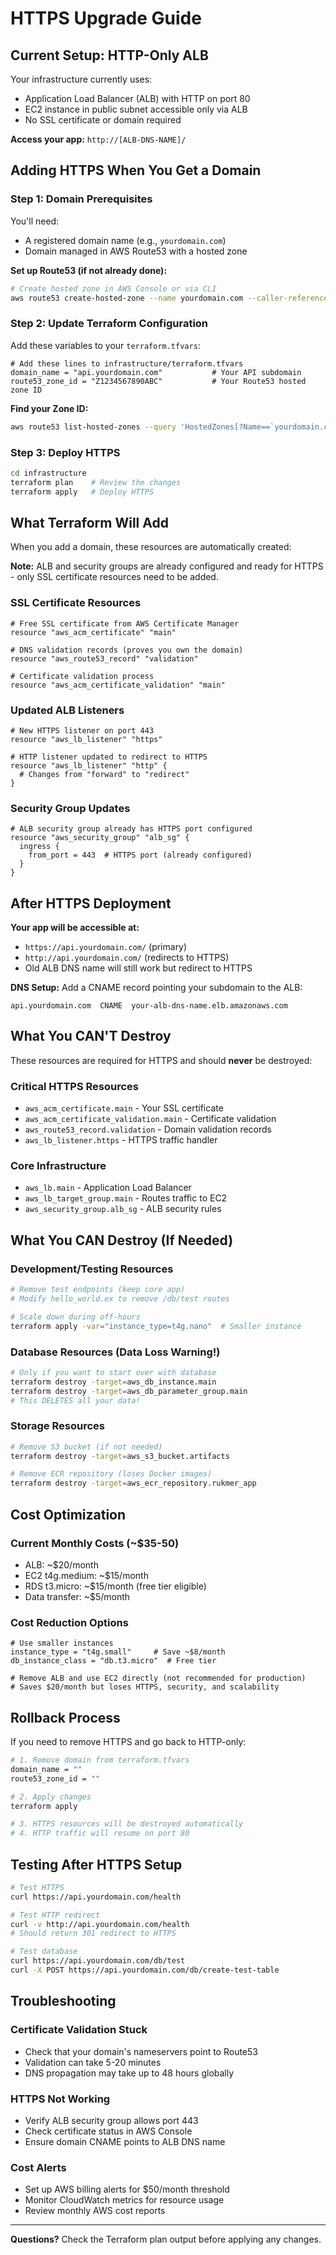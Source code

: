 # HTTPS Upgrade Guide

## Current Setup: HTTP-Only ALB

Your infrastructure currently uses:
- Application Load Balancer (ALB) with HTTP on port 80
- EC2 instance in public subnet accessible only via ALB
- No SSL certificate or domain required

**Access your app:** `http://[ALB-DNS-NAME]/`

## Adding HTTPS When You Get a Domain

### Step 1: Domain Prerequisites

You'll need:
- A registered domain name (e.g., `yourdomain.com`)
- Domain managed in AWS Route53 with a hosted zone

**Set up Route53 (if not already done):**
```bash
# Create hosted zone in AWS Console or via CLI
aws route53 create-hosted-zone --name yourdomain.com --caller-reference $(date +%s)
```

### Step 2: Update Terraform Configuration

Add these variables to your `terraform.tfvars`:
```hcl
# Add these lines to infrastructure/terraform.tfvars
domain_name = "api.yourdomain.com"           # Your API subdomain
route53_zone_id = "Z1234567890ABC"           # Your Route53 hosted zone ID
```

**Find your Zone ID:**
```bash
aws route53 list-hosted-zones --query 'HostedZones[?Name==`yourdomain.com.`].Id' --output text
```

### Step 3: Deploy HTTPS

```bash
cd infrastructure
terraform plan    # Review the changes
terraform apply   # Deploy HTTPS
```

## What Terraform Will Add

When you add a domain, these resources are automatically created:

**Note:** ALB and security groups are already configured and ready for HTTPS - only SSL certificate resources need to be added.

### SSL Certificate Resources
```hcl
# Free SSL certificate from AWS Certificate Manager
resource "aws_acm_certificate" "main"

# DNS validation records (proves you own the domain)  
resource "aws_route53_record" "validation"

# Certificate validation process
resource "aws_acm_certificate_validation" "main"
```

### Updated ALB Listeners
```hcl
# New HTTPS listener on port 443
resource "aws_lb_listener" "https"

# HTTP listener updated to redirect to HTTPS
resource "aws_lb_listener" "http" {
  # Changes from "forward" to "redirect"
}
```

### Security Group Updates
```hcl
# ALB security group already has HTTPS port configured
resource "aws_security_group" "alb_sg" {
  ingress {
    from_port = 443  # HTTPS port (already configured)
  }
}
```

## After HTTPS Deployment

**Your app will be accessible at:**
- `https://api.yourdomain.com/` (primary)
- `http://api.yourdomain.com/` (redirects to HTTPS)
- Old ALB DNS name will still work but redirect to HTTPS

**DNS Setup:**
Add a CNAME record pointing your subdomain to the ALB:
```
api.yourdomain.com  CNAME  your-alb-dns-name.elb.amazonaws.com
```

## What You CAN'T Destroy

These resources are required for HTTPS and should **never** be destroyed:

### Critical HTTPS Resources
- `aws_acm_certificate.main` - Your SSL certificate
- `aws_acm_certificate_validation.main` - Certificate validation
- `aws_route53_record.validation` - Domain validation records
- `aws_lb_listener.https` - HTTPS traffic handler

### Core Infrastructure
- `aws_lb.main` - Application Load Balancer
- `aws_lb_target_group.main` - Routes traffic to EC2
- `aws_security_group.alb_sg` - ALB security rules

## What You CAN Destroy (If Needed)

### Development/Testing Resources
```bash
# Remove test endpoints (keep core app)
# Modify hello_world.ex to remove /db/test routes

# Scale down during off-hours
terraform apply -var="instance_type=t4g.nano"  # Smaller instance
```

### Database Resources (Data Loss Warning!)
```bash
# Only if you want to start over with database
terraform destroy -target=aws_db_instance.main
terraform destroy -target=aws_db_parameter_group.main
# This DELETES all your data!
```

### Storage Resources
```bash
# Remove S3 bucket (if not needed)
terraform destroy -target=aws_s3_bucket.artifacts

# Remove ECR repository (loses Docker images)
terraform destroy -target=aws_ecr_repository.rukmer_app
```

## Cost Optimization

### Current Monthly Costs (~$35-50)
- ALB: ~$20/month
- EC2 t4g.medium: ~$15/month  
- RDS t3.micro: ~$15/month (free tier eligible)
- Data transfer: ~$5/month

### Cost Reduction Options
```hcl
# Use smaller instances
instance_type = "t4g.small"     # Save ~$8/month
db_instance_class = "db.t3.micro"  # Free tier

# Remove ALB and use EC2 directly (not recommended for production)
# Saves $20/month but loses HTTPS, security, and scalability
```

## Rollback Process

If you need to remove HTTPS and go back to HTTP-only:

```bash
# 1. Remove domain from terraform.tfvars
domain_name = ""
route53_zone_id = ""

# 2. Apply changes
terraform apply

# 3. HTTPS resources will be destroyed automatically
# 4. HTTP traffic will resume on port 80
```

## Testing After HTTPS Setup

```bash
# Test HTTPS
curl https://api.yourdomain.com/health

# Test HTTP redirect
curl -v http://api.yourdomain.com/health
# Should return 301 redirect to HTTPS

# Test database
curl https://api.yourdomain.com/db/test
curl -X POST https://api.yourdomain.com/db/create-test-table
```

## Troubleshooting

### Certificate Validation Stuck
- Check that your domain's nameservers point to Route53
- Validation can take 5-20 minutes
- DNS propagation may take up to 48 hours globally

### HTTPS Not Working
- Verify ALB security group allows port 443
- Check certificate status in AWS Console
- Ensure domain CNAME points to ALB DNS name

### Cost Alerts
- Set up AWS billing alerts for $50/month threshold
- Monitor CloudWatch metrics for resource usage
- Review monthly AWS cost reports

---

**Questions?** Check the Terraform plan output before applying any changes.

